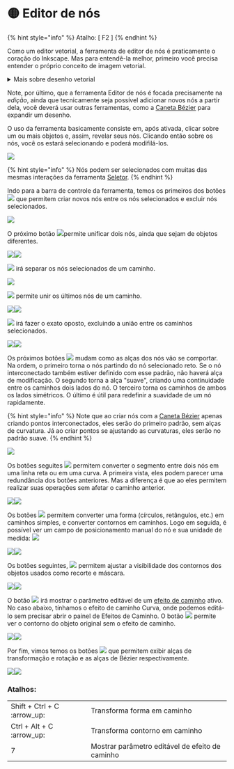 # 🟡 Editor de nós

{% hint style="info" %}
Atalho: \[ F2 ]
{% endhint %}

Como um editor vetorial, a ferramenta de editor de nós é praticamente o coração do Inkscape. Mas para entendê-la melhor, primeiro você precisa entender o próprio conceito de imagem vetorial.&#x20;

<details>

<summary>Mais sobre desenho vetorial</summary>

O desenho vetorial nada mais é do uma série de elementos que são calculados matematicamente. Se imaginarmos um retângulo criado em vetor, não importa quão grande ele seja, ele ocupará basicamente o mesmo espaço de armazenamento. Por outro lado, uma imagem rasterizadas (arquivos jpg, png, etc) são compostos de milhares de pontos únicos de cor (pixels) que juntos criam a impressão de uma imagem uniforme. Quanto maior for essa imagem, maior será o número de pixels e logo maior seu espaço de armazenamento.

O elemento básico do desenho vetorial é o nó. Podemos pensar num nó como um mero ponto sem qualquer conteúdo num espaço cartesiano. Esses pontos podem ser criados com algum vínculo, formando um caminho, definindo um preenchimento, etc. Lembre apenas que os nós em si mesmos são "invisíveis" e têm apenas a finalidade de receber as instruções matemáticas que formarão o objeto desejado.

[Clique aqui](https://pt.wikipedia.org/wiki/Desenho\_vetorial) :earth\_americas: para mais informações sobre vetores.

</details>

Note, por último, que a ferramenta Editor de nós é focada precisamente na _edição_, ainda que tecnicamente seja possível adicionar novos nós a partir dela, você deverá usar outras ferramentas, como a [Caneta Bézier](caneta-bezier.md) para expandir um desenho.

O uso da ferramenta basicamente consiste em, após ativada, clicar sobre um ou mais objetos e, assim, revelar seus nós. Clicando então sobre os nós, você os estará selecionando e poderá modifilá-los.

![](<../.gitbook/assets/Peek 02-07-2022 22-22.gif>)

{% hint style="info" %}
Nós podem ser selecionados com muitas das mesmas interações da ferramenta [Seletor](seletor.md).
{% endhint %}

Indo para a barra de controle da ferramenta, temos os primeiros dos botões![](<../.gitbook/assets/image (38) (1).png>) que permitem criar novos nós entre os nós selecionados e excluir nós selecionados.

![](<../.gitbook/assets/Peek 02-07-2022 23-25.gif>)

O próximo botão ![](<../.gitbook/assets/image (33) (1) (1).png>)permite unificar dois nós, ainda que sejam de objetos diferentes.

![](<../.gitbook/assets/Peek 03-07-2022 00-04.gif>)![](<../.gitbook/assets/Peek 03-07-2022 00-06.gif>)

![](<../.gitbook/assets/image (29).png>) irá separar os nós selecionados de um caminho.

![](<../.gitbook/assets/Peek 03-07-2022 01-03.gif>)

![](<../.gitbook/assets/image (35).png>) permite unir os últimos nós de um caminho.&#x20;

![](<../.gitbook/assets/Peek 03-07-2022 01-07.gif>)![](<../.gitbook/assets/Peek 03-07-2022 01-18.gif>)

![](<../.gitbook/assets/image (40) (1).png>) irá fazer o exato oposto, excluindo a união entre os caminhos selecionados.

![](<../.gitbook/assets/Peek 03-07-2022 01-21.gif>)![](<../.gitbook/assets/Peek 03-07-2022 01-23.gif>)

Os próximos botões ![](<../.gitbook/assets/image (36) (1).png>) mudam como as alças dos nós vão se comportar. Na ordem, o primeiro torna o nós partindo do nó selecionado reto. Se o nó interconectado também estiver definido com esse padrão, não haverá alça de modificação. O segundo torna a alça "suave", criando uma continuidade entre os caminhos dois lados do nó. O terceiro torna os caminhos de ambos os lados simétricos. O último é útil para redefinir a suavidade de um nó rapidamente.

{% hint style="info" %}
Note que ao criar nós com a [Caneta Bézier](caneta-bezier.md) apenas criando pontos interconectados, eles serão do primeiro padrão, sem alças de curvatura. Já ao criar pontos se ajustando as curvaturas, eles serão no padrão suave.
{% endhint %}

![](<../.gitbook/assets/Peek 03-07-2022 01-29.gif>)

Os botões seguites ![](<../.gitbook/assets/image (17).png>) permitem converter o segmento entre dois nós em uma linha reta ou em uma curva. A primeira vista, eles podem parecer uma redundância dos botões anteriores. Mas a diferença é que ao eles permitem realizar suas operações sem afetar o caminho anterior.

![](<../.gitbook/assets/Peek 03-07-2022 10-34.gif>)![](<../.gitbook/assets/Peek 03-07-2022 10-36 (1).gif>)



Os botões ![](<../.gitbook/assets/image (2) (1).png>) permitem converter uma forma (círculos, retângulos, etc.) em caminhos simples, e converter contornos em caminhos. Logo em seguida, é possível ver um campo de posicionamento manual do nó e sua unidade de medida: ![](<../.gitbook/assets/image (21) (1).png>)

![](<../.gitbook/assets/Peek 03-07-2022 01-50.gif>)![](<../.gitbook/assets/Peek 03-07-2022 01-51.gif>)

Os botões seguintes, ![](<../.gitbook/assets/image (16) (1).png>) permitem ajustar a visibilidade dos contornos dos objetos usados como recorte e máscara.&#x20;

![](<../.gitbook/assets/Peek 03-07-2022 01-58.gif>)![](<../.gitbook/assets/Peek 03-07-2022 02-03.gif>)

O botão ![](<../.gitbook/assets/image (32).png>) irá mostrar o parâmetro editável de um [efeito de caminho](../caminho/efeitos-de-caminho-lpes/) ativo. No caso abaixo, tínhamos o efeito de caminho Curva, onde podemos editá-lo sem precisar abrir o painel de Efeitos de Caminho. O botão ![](<../.gitbook/assets/image (48).png>) permite ver o contorno do objeto original sem o efeito de caminho.

![](<../.gitbook/assets/Peek 03-07-2022 02-08.gif>)![](<../.gitbook/assets/Peek 03-07-2022 02-12.gif>)

Por fim, vimos temos os botões ![](<../.gitbook/assets/image (39) (1).png>) que permitem exibir alças de transformação e rotação e as alças de Bézier respectivamente.&#x20;

![](<../.gitbook/assets/Peek 03-07-2022 02-16.gif>)![](<../.gitbook/assets/Peek 09-07-2022 13-26.gif>)



### Atalhos:

|                              |                                                 |
| ---------------------------- | ----------------------------------------------- |
| Shift + Ctrl + C :arrow\_up: | Transforma forma em caminho                     |
| Ctrl + Alt + C :arrow\_up:   | Transforma contorno em caminho                  |
| 7                            | Mostrar parâmetro editável de efeito de caminho |
